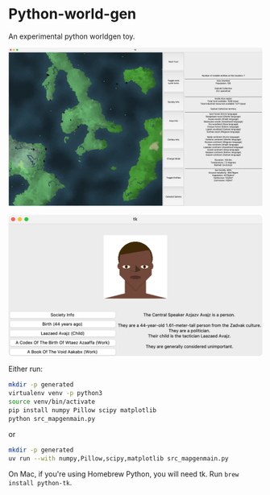 # Python-world-gen
An experimental python worldgen toy.

![screenshot of main ui](screenshot-mapgenmain.png)

![screenshot of face generator](screenshot-facegen.png)


Either run:

```sh
mkdir -p generated
virtualenv venv -p python3
source venv/bin/activate
pip install numpy Pillow scipy matplotlib
python src_mapgenmain.py
```

or

```sh
mkdir -p generated
uv run --with numpy,Pillow,scipy,matplotlib src_mapgenmain.py
```


On Mac, if you're using Homebrew Python, you will need tk. Run `brew install python-tk`.
